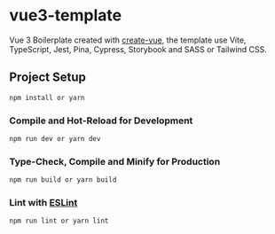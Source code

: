 # vue3-template

Vue 3 Boilerplate created with [create-vue](https://github.com/vuejs/create-vue/), the template use Vite, TypeScript, Jest, Pina, Cypress, Storybook and SASS or Tailwind CSS.
## Project Setup

```sh
npm install or yarn
```

### Compile and Hot-Reload for Development

```sh
npm run dev or yarn dev
```

### Type-Check, Compile and Minify for Production

```sh
npm run build or yarn build
```

### Lint with [ESLint](https://eslint.org/)

```sh
npm run lint or yarn lint
```
